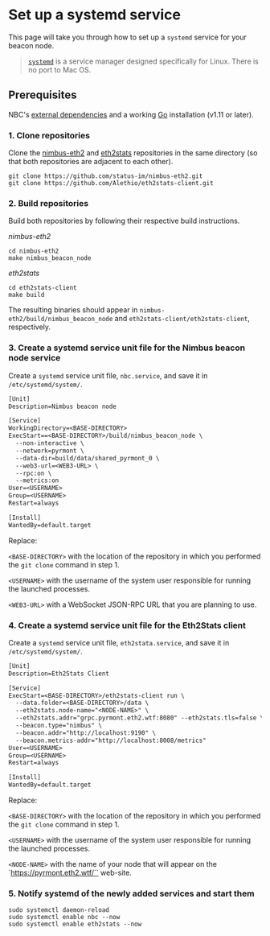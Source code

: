 # Set up a systemd service

This page will take you through how to set up a `systemd` service for your beacon node.
> [`systemd`](https://www.freedesktop.org/wiki/Software/systemd/) is a service manager designed specifically for Linux. There is no port to Mac OS.

## Prerequisites

NBC's [external dependencies](./install.md#external-dependencies) and a working [Go](https://golang.org/doc/install) installation (v1.11 or later).

### 1. Clone repositories

Clone the [nimbus-eth2](https://github.com/status-im/nimbus-eth2) and [eth2stats](https://github.com/Alethio/eth2stats-client) repositories in the same directory (so that both repositories are adjacent to each other).

```console
git clone https://github.com/status-im/nimbus-eth2.git
git clone https://github.com/Alethio/eth2stats-client.git
```

### 2. Build repositories

Build both repositories by following their respective build instructions. 

*nimbus-eth2*
```console
cd nimbus-eth2
make nimbus_beacon_node
```


*eth2stats*
```console
cd eth2stats-client
make build
```

The resulting binaries should appear in `nimbus-eth2/build/nimbus_beacon_node` and `eth2stats-client/eth2stats-client`, respectively.

### 3. Create a systemd service unit file for the Nimbus beacon node service

Create a `systemd` service unit file, `nbc.service`, and save it in `/etc/systemd/system/`.

```txt
[Unit]
Description=Nimbus beacon node

[Service]
WorkingDirectory=<BASE-DIRECTORY>
ExecStart==<BASE-DIRECTORY>/build/nimbus_beacon_node \
  --non-interactive \
  --network=pyrmont \
  --data-dir=build/data/shared_pyrmont_0 \
  --web3-url=<WEB3-URL> \
  --rpc:on \
  --metrics:on
User=<USERNAME>
Group=<USERNAME>
Restart=always

[Install]
WantedBy=default.target
```

Replace:

`<BASE-DIRECTORY>` with the location of the repository in which you performed the `git clone` command in step 1.

`<USERNAME>` with the username of the system user responsible for running the launched processes.

`<WEB3-URL>` with a WebSocket JSON-RPC URL that you are planning to use.

### 4. Create a systemd service unit file for the Eth2Stats client

Create a `systemd` service unit file, `eth2stata.service`, and save it in `/etc/systemd/system/`.

```txt
[Unit]
Description=Eth2Stats Client

[Service]
ExecStart=<BASE-DIRECTORY>/eth2stats-client run \
  --data.folder=<BASE-DIRECTORY>/data \
  --eth2stats.node-name="<NODE-NAME>" \
  --eth2stats.addr="grpc.pyrmont.eth2.wtf:8080" --eth2stats.tls=false \
  --beacon.type="nimbus" \
  --beacon.addr="http://localhost:9190" \
  --beacon.metrics-addr="http://localhost:8008/metrics"
User=<USERNAME>
Group=<USERNAME>
Restart=always

[Install]
WantedBy=default.target
```

Replace:

`<BASE-DIRECTORY>` with the location of the repository in which you performed the `git clone` command in step 1.

`<USERNAME>` with the username of the system user responsible for running the launched processes.

`<NODE-NAME>` with the name of your node that will appear on the `https://pyrmont.eth2.wtf/`` web-site.

### 5. Notify systemd of the newly added services and start them

```console
sudo systemctl daemon-reload
sudo systemctl enable nbc --now
sudo systemctl enable eth2stats --now
```


